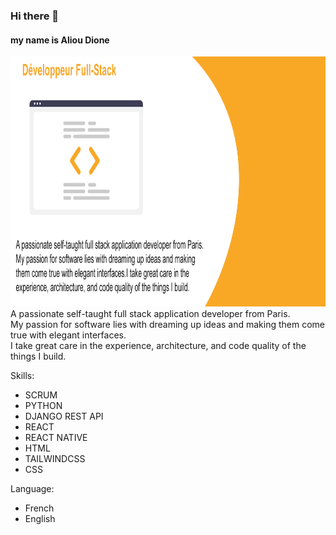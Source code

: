 ### Hi there 👋
#### my name is Aliou Dione
<a href="(https://github.com/Alioudione12/Alioudione12)">
    <img src="Untitled-1 copy.png" alt="Logo" width="600" height="400">
  </a>
A passionate self-taught full stack application developer from Paris.<br>
My passion for software lies with dreaming up ideas and making them come true with elegant interfaces.<br>
I take great care in the experience, architecture, and code quality of the things I build.

Skills:
- SCRUM
- PYTHON
- DJANGO REST API
- REACT
- REACT NATIVE
- HTML
- TAILWINDCSS
- CSS

Language:
- French
- English






